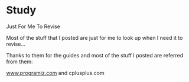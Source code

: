 # Study
Just For Me To Revise

Most of the stuff that I posted are just for me to look up when I need it to revise...

Thanks to them for the guides and most of the stuff I posted are referred from them:

www.programiz.com and cplusplus.com 

